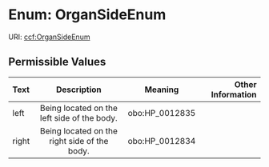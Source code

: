 
# Enum: OrganSideEnum



URI: [ccf:OrganSideEnum](http://purl.org/ccf/OrganSideEnum)


## Permissible Values

| Text | Description | Meaning | Other Information |
| :--- | :---: | :---: | ---: |
| left | Being located on the left side of the body. | obo:HP_0012835 |  |
| right | Being located on the right side of the body. | obo:HP_0012834 |  |

